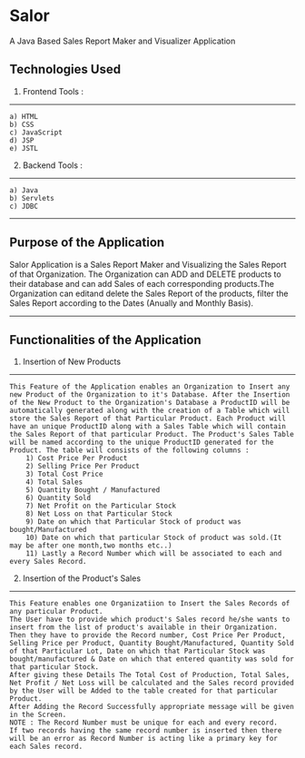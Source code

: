 # Salor
A Java Based Sales Report Maker and Visualizer Application

Technologies Used
---------------------
1) Frontend Tools : 
---------------------
    a) HTML
    b) CSS
    c) JavaScript
    d) JSP
    e) JSTL

2) Backend Tools :
--------------------
    a) Java
    b) Servlets
    c) JDBC

--------------------------------
Purpose of the Application
--------------------------------
Salor Application is a Sales Report Maker and Visualizing the Sales Report of that Organization. The Organization can ADD and DELETE products to their database and can add Sales of each corresponding products.The Organization can editand delete the Sales Report of the products, filter the Sales Report according to the Dates (Anually and Monthly Basis).

---------------------------------
Functionalities of the Application
---------------------------------
1) Insertion of New Products
---------------------------------
    This Feature of the Application enables an Organization to Insert any new Product of the Organization to it's Database. After the Insertion of the New Product to the Organization's Database a ProductID will be automatically generated along with the creation of a Table which will store the Sales Report of that Particular Product. Each Product will have an unique ProductID along with a Sales Table which will contain the Sales Report of that particular Product. The Product's Sales Table will be named according to the unique ProductID generated for the Product. The table will consists of the following columns : 
        1) Cost Price Per Product
        2) Selling Price Per Product
        3) Total Cost Price
        4) Total Sales
        5) Quantity Bought / Manufactured
        6) Quantity Sold
        7) Net Profit on the Particular Stock
        8) Net Loss on that Particular Stock
        9) Date on which that Particular Stock of product was bought/Manufactured
        10) Date on which that particular Stock of product was sold.(It may be after one month,two months etc..)
        11) Lastly a Record Number which will be associated to each and every Sales Record.

2) Insertion of the Product's Sales
---------------------------------------
    This Feature enables one Organizatiion to Insert the Sales Records of any particular Product. 
    The User have to provide which product's Sales record he/she wants to insert from the list of product's available in their Organization. 
    Then they have to provide the Record number, Cost Price Per Product, Selling Price per Product, Quantity Bought/Manufactured, Quantity Sold of that Particular Lot, Date on which that Particular Stock was bought/manufactured & Date on which that entered quantity was sold for that particular Stock. 
    After giving these Details The Total Cost of Production, Total Sales, Net Profit / Net Loss will be calculated and the Sales record provided by the User will be Added to the table created for that particular Product. 
    After Adding the Record Successfully appropriate message will be given in the Screen. 
    NOTE : The Record Number must be unique for each and every record. 
    If two records having the same record number is inserted then there will be an error as Record Number is acting like a primary key for each Sales record.


